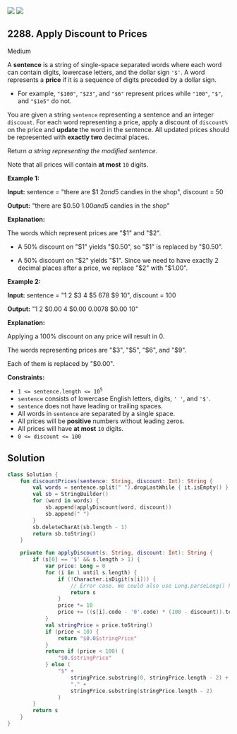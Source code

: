 [![](https://img.shields.io/github/stars/javadev/LeetCode-in-Kotlin?label=Stars&style=flat-square)](https://github.com/javadev/LeetCode-in-Kotlin)
[![](https://img.shields.io/github/forks/javadev/LeetCode-in-Kotlin?label=Fork%20me%20on%20GitHub%20&style=flat-square)](https://github.com/javadev/LeetCode-in-Kotlin/fork)

## 2288\. Apply Discount to Prices

Medium

A **sentence** is a string of single-space separated words where each word can contain digits, lowercase letters, and the dollar sign `'$'`. A word represents a **price** if it is a sequence of digits preceded by a dollar sign.

*   For example, `"$100"`, `"$23"`, and `"$6"` represent prices while `"100"`, `"$"`, and `"$1e5"` do not.

You are given a string `sentence` representing a sentence and an integer `discount`. For each word representing a price, apply a discount of `discount%` on the price and **update** the word in the sentence. All updated prices should be represented with **exactly two** decimal places.

Return _a string representing the modified sentence_.

Note that all prices will contain **at most** `10` digits.

**Example 1:**

**Input:** sentence = "there are $1 $2 and 5$ candies in the shop", discount = 50

**Output:** "there are $0.50 $1.00 and 5$ candies in the shop"

**Explanation:**

The words which represent prices are "$1" and "$2".

- A 50% discount on "$1" yields "$0.50", so "$1" is replaced by "$0.50".

- A 50% discount on "$2" yields "$1". Since we need to have exactly 2 decimal places after a price, we replace "$2" with "$1.00". 

**Example 2:**

**Input:** sentence = "1 2 $3 4 $5 $6 7 8$ $9 $10$", discount = 100

**Output:** "1 2 $0.00 4 $0.00 $0.00 7 8$ $0.00 $10$"

**Explanation:**

Applying a 100% discount on any price will result in 0.

The words representing prices are "$3", "$5", "$6", and "$9".

Each of them is replaced by "$0.00". 

**Constraints:**

*   <code>1 <= sentence.length <= 10<sup>5</sup></code>
*   `sentence` consists of lowercase English letters, digits, `' '`, and `'$'`.
*   `sentence` does not have leading or trailing spaces.
*   All words in `sentence` are separated by a single space.
*   All prices will be **positive** numbers without leading zeros.
*   All prices will have **at most** `10` digits.
*   `0 <= discount <= 100`

## Solution

```kotlin
class Solution {
    fun discountPrices(sentence: String, discount: Int): String {
        val words = sentence.split(" ").dropLastWhile { it.isEmpty() }.toTypedArray()
        val sb = StringBuilder()
        for (word in words) {
            sb.append(applyDiscount(word, discount))
            sb.append(" ")
        }
        sb.deleteCharAt(sb.length - 1)
        return sb.toString()
    }

    private fun applyDiscount(s: String, discount: Int): String {
        if (s[0] == '$' && s.length > 1) {
            var price: Long = 0
            for (i in 1 until s.length) {
                if (!Character.isDigit(s[i])) {
                    // Error case. We could also use Long.parseLong() here.
                    return s
                }
                price *= 10
                price += ((s[i].code - '0'.code) * (100 - discount)).toLong()
            }
            val stringPrice = price.toString()
            if (price < 10) {
                return "$0.0$stringPrice"
            }
            return if (price < 100) {
                "$0.$stringPrice"
            } else (
                "$" +
                    stringPrice.substring(0, stringPrice.length - 2) +
                    "." +
                    stringPrice.substring(stringPrice.length - 2)
                )
        }
        return s
    }
}
```